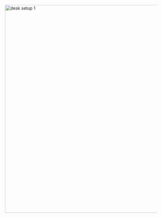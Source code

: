 <img width="688" alt="desk setup 1" src="https://github.com/user-attachments/assets/0f3385e1-f774-4f72-b157-9948d46d0773" />
